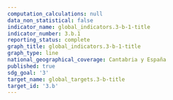 ```yaml
---
computation_calculations: null
data_non_statistical: false
indicator_name: global_indicators.3-b-1-title
indicator_number: 3.b.1
reporting_status: complete
graph_title: global_indicators.3-b-1-title
graph_type: line
national_geographical_coverage: Cantabria y España
published: true
sdg_goal: '3'
target_name: global_targets.3-b-title
target_id: '3.b'
---
```

